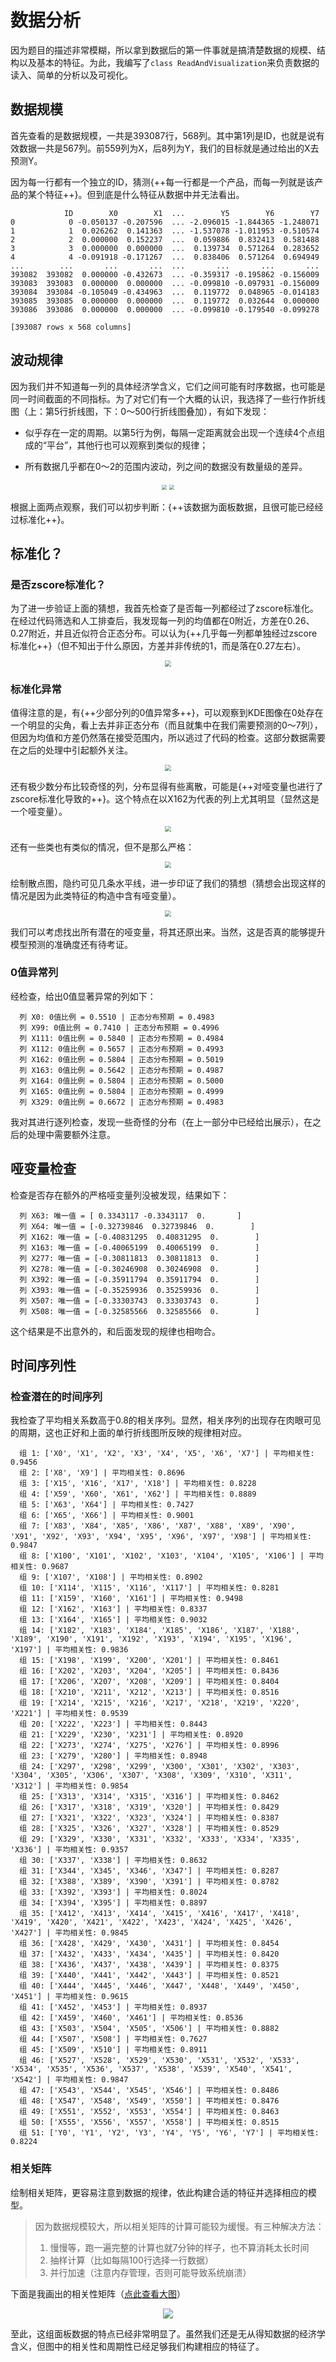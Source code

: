 # **数据分析**

因为题目的描述非常模糊，所以拿到数据后的第一件事就是搞清楚数据的规模、结构以及基本的特征。为此，我编写了`class ReadAndVisualization`来负责数据的读入、简单的分析以及可视化。

## **数据规模**

首先查看的是数据规模，一共是393087行，568列。其中第1列是ID，也就是说有效数据一共是567列。前559列为X，后8列为Y，我们的目标就是通过给出的X去预测Y。

因为每一行都有一个独立的ID，猜测{++每一行都是一个产品，而每一列就是该产品的某个特征++}。但到底是什么特征从数据中并无法看出。

```
            ID        X0        X1  ...        Y5        Y6        Y7
0            0 -0.050137 -0.207596  ... -2.096015 -1.844365 -1.248071
1            1  0.026262  0.141363  ... -1.537078 -1.011953 -0.510574
2            2  0.000000  0.152237  ...  0.059886  0.832413  0.581488
3            3  0.000000  0.000000  ...  0.139734  0.571264  0.283652
4            4 -0.091918 -0.171267  ...  0.838406  0.571264  0.694949
...        ...       ...       ...  ...       ...       ...       ...
393082  393082  0.000000 -0.432673  ... -0.359317 -0.195862 -0.156009
393083  393083  0.000000  0.000000  ... -0.099810 -0.097931 -0.156009
393084  393084 -0.105049 -0.434963  ...  0.119772  0.048965 -0.014183
393085  393085  0.000000  0.000000  ...  0.119772  0.032644  0.000000
393086  393086  0.000000  0.000000  ... -0.099810 -0.179540 -0.099278

[393087 rows x 568 columns]
```

## **波动规律**

因为我们并不知道每一列的具体经济学含义，它们之间可能有时序数据，也可能是同一时间截面的不同指标。为了对它们有一个大概的认识，我选择了一些行作折线图（上：第5行折线图，下：0～500行折线图叠加），有如下发现：

- 似乎存在一定的周期。以第5行为例，每隔一定距离就会出现一个连续4个点组成的“平台”，其他行也可以观察到类似的规律；

- 所有数据几乎都在0～2的范围内波动，列之间的数据没有数量级的差异。

<div style="text-align: center;">
    <img src="../image/line5.png" style="zoom:50%;" />
    <img src="../image/0-500.png" style="zoom:50%;" />
</div>

根据上面两点观察，我们可以初步判断：{++该数据为面板数据，且很可能已经经过标准化++}。

## **标准化？**

### **是否zscore标准化？**

为了进一步验证上面的猜想，我首先检查了是否每一列都经过了zscore标准化。在经过代码筛选和人工排查后，我发现每一列的均值都在0附近，方差在0.26、0.27附近，并且近似符合正态分布。可以认为{++几乎每一列都单独经过zscore标准化++}（但不知出于什么原因，方差并非传统的1，而是落在0.27左右）。

<div style="text-align: center;">
    <img src="../image/正态.png" style="zoom:60%;" />
</div>

### **标准化异常**

值得注意的是，有{++少部分列的0值异常多++}，可以观察到KDE图像在0处存在一个明显的尖角，看上去并非正态分布（而且就集中在我们需要预测的0～7列），但因为均值和方差仍然落在接受范围内，所以逃过了代码的检查。这部分数据需要在之后的处理中引起额外关注。

<div style="text-align: center;">
    <img src="../image/0值异常.png" style="zoom:60%;" />
</div>

还有极少数分布比较奇怪的列，分布显得有些离散，可能是{++对哑变量也进行了zscore标准化导致的++}。这个特点在以X162为代表的列上尤其明显（显然这是一个哑变量）。

<div style="text-align: center;">
    <img src="../image/X162.png" style="zoom:60%;" />
</div>

还有一些类也有类似的情况，但不是那么严格：

<div style="text-align: center;">
    <img src="../image/X165.png" style="zoom:60%;" />
</div>

绘制散点图，隐约可见几条水平线，进一步印证了我们的猜想（猜想会出现这样的情况是因为此类特征的构造中含有哑变量）。

<div style="text-align: center;">
    <img src="../image/X165_scatter.png" style="zoom:60%;" />
</div>

我们可以考虑找出所有潜在的哑变量，将其还原出来。当然，这是否真的能够提升模型预测的准确度还有待考证。

### **0值异常列**

经检查，给出0值显著异常的列如下：

```
  列 X0: 0值比例 = 0.5510 | 正态分布预期 = 0.4983
  列 X99: 0值比例 = 0.7410 | 正态分布预期 = 0.4996
  列 X111: 0值比例 = 0.5840 | 正态分布预期 = 0.4984
  列 X112: 0值比例 = 0.5657 | 正态分布预期 = 0.4993
  列 X162: 0值比例 = 0.5804 | 正态分布预期 = 0.5019
  列 X163: 0值比例 = 0.5642 | 正态分布预期 = 0.4987
  列 X164: 0值比例 = 0.5804 | 正态分布预期 = 0.5000
  列 X165: 0值比例 = 0.5804 | 正态分布预期 = 0.4999
  列 X329: 0值比例 = 0.6672 | 正态分布预期 = 0.4983
```

我对其进行逐列检查，发现一些奇怪的分布（在上一部分中已经给出展示），在之后的处理中需要额外注意。

## **哑变量检查**

检查是否存在额外的严格哑变量列没被发现，结果如下：

```
  列 X63: 唯一值 = [ 0.3343117 -0.3343117  0.       ]
  列 X64: 唯一值 = [-0.32739846  0.32739846  0.        ]
  列 X162: 唯一值 = [-0.40831295  0.40831295  0.        ]
  列 X163: 唯一值 = [-0.40065199  0.40065199  0.        ]
  列 X277: 唯一值 = [-0.30811813  0.30811813  0.        ]
  列 X278: 唯一值 = [-0.30246908  0.30246908  0.        ]
  列 X392: 唯一值 = [-0.35911794  0.35911794  0.        ]
  列 X393: 唯一值 = [-0.35259936  0.35259936  0.        ]
  列 X507: 唯一值 = [-0.33303743  0.33303743  0.        ]
  列 X508: 唯一值 = [-0.32585566  0.32585566  0.        ]
```

这个结果是不出意外的，和后面发现的规律也相吻合。

## **时间序列性**

### **检查潜在的时间序列**

我检查了平均相关系数高于0.8的相关序列。显然，相关序列的出现存在肉眼可见的周期，这也正好和上面的单行折线图所反映的规律相对应。

```
  组 1: ['X0', 'X1', 'X2', 'X3', 'X4', 'X5', 'X6', 'X7'] | 平均相关性: 0.9456
  组 2: ['X8', 'X9'] | 平均相关性: 0.8696
  组 3: ['X15', 'X16', 'X17', 'X18'] | 平均相关性: 0.8228
  组 4: ['X59', 'X60', 'X61', 'X62'] | 平均相关性: 0.8889
  组 5: ['X63', 'X64'] | 平均相关性: 0.7427
  组 6: ['X65', 'X66'] | 平均相关性: 0.9001
  组 7: ['X83', 'X84', 'X85', 'X86', 'X87', 'X88', 'X89', 'X90', 'X91', 'X92', 'X93', 'X94', 'X95', 'X96', 'X97', 'X98'] | 平均相关性: 0.9847
  组 8: ['X100', 'X101', 'X102', 'X103', 'X104', 'X105', 'X106'] | 平均相关性: 0.9687
  组 9: ['X107', 'X108'] | 平均相关性: 0.8902
  组 10: ['X114', 'X115', 'X116', 'X117'] | 平均相关性: 0.8281
  组 11: ['X159', 'X160', 'X161'] | 平均相关性: 0.9498
  组 12: ['X162', 'X163'] | 平均相关性: 0.8337
  组 13: ['X164', 'X165'] | 平均相关性: 0.9032
  组 14: ['X182', 'X183', 'X184', 'X185', 'X186', 'X187', 'X188', 'X189', 'X190', 'X191', 'X192', 'X193', 'X194', 'X195', 'X196', 'X197'] | 平均相关性: 0.9836
  组 15: ['X198', 'X199', 'X200', 'X201'] | 平均相关性: 0.8461
  组 16: ['X202', 'X203', 'X204', 'X205'] | 平均相关性: 0.8436
  组 17: ['X206', 'X207', 'X208', 'X209'] | 平均相关性: 0.8404
  组 18: ['X210', 'X211', 'X212', 'X213'] | 平均相关性: 0.8516
  组 19: ['X214', 'X215', 'X216', 'X217', 'X218', 'X219', 'X220', 'X221'] | 平均相关性: 0.9539
  组 20: ['X222', 'X223'] | 平均相关性: 0.8443
  组 21: ['X229', 'X230', 'X231'] | 平均相关性: 0.8920
  组 22: ['X273', 'X274', 'X275', 'X276'] | 平均相关性: 0.8996
  组 23: ['X279', 'X280'] | 平均相关性: 0.8948
  组 24: ['X297', 'X298', 'X299', 'X300', 'X301', 'X302', 'X303', 'X304', 'X305', 'X306', 'X307', 'X308', 'X309', 'X310', 'X311', 'X312'] | 平均相关性: 0.9854
  组 25: ['X313', 'X314', 'X315', 'X316'] | 平均相关性: 0.8462
  组 26: ['X317', 'X318', 'X319', 'X320'] | 平均相关性: 0.8429
  组 27: ['X321', 'X322', 'X323', 'X324'] | 平均相关性: 0.8387
  组 28: ['X325', 'X326', 'X327', 'X328'] | 平均相关性: 0.8529
  组 29: ['X329', 'X330', 'X331', 'X332', 'X333', 'X334', 'X335', 'X336'] | 平均相关性: 0.9357
  组 30: ['X337', 'X338'] | 平均相关性: 0.8632
  组 31: ['X344', 'X345', 'X346', 'X347'] | 平均相关性: 0.8287
  组 32: ['X388', 'X389', 'X390', 'X391'] | 平均相关性: 0.8782
  组 33: ['X392', 'X393'] | 平均相关性: 0.8024
  组 34: ['X394', 'X395'] | 平均相关性: 0.8897
  组 35: ['X412', 'X413', 'X414', 'X415', 'X416', 'X417', 'X418', 'X419', 'X420', 'X421', 'X422', 'X423', 'X424', 'X425', 'X426', 'X427'] | 平均相关性: 0.9845
  组 36: ['X428', 'X429', 'X430', 'X431'] | 平均相关性: 0.8454
  组 37: ['X432', 'X433', 'X434', 'X435'] | 平均相关性: 0.8420
  组 38: ['X436', 'X437', 'X438', 'X439'] | 平均相关性: 0.8375
  组 39: ['X440', 'X441', 'X442', 'X443'] | 平均相关性: 0.8521
  组 40: ['X444', 'X445', 'X446', 'X447', 'X448', 'X449', 'X450', 'X451'] | 平均相关性: 0.9615
  组 41: ['X452', 'X453'] | 平均相关性: 0.8937
  组 42: ['X459', 'X460', 'X461'] | 平均相关性: 0.8536
  组 43: ['X503', 'X504', 'X505', 'X506'] | 平均相关性: 0.8882
  组 44: ['X507', 'X508'] | 平均相关性: 0.7627
  组 45: ['X509', 'X510'] | 平均相关性: 0.8911
  组 46: ['X527', 'X528', 'X529', 'X530', 'X531', 'X532', 'X533', 'X534', 'X535', 'X536', 'X537', 'X538', 'X539', 'X540', 'X541', 'X542'] | 平均相关性: 0.9847
  组 47: ['X543', 'X544', 'X545', 'X546'] | 平均相关性: 0.8486
  组 48: ['X547', 'X548', 'X549', 'X550'] | 平均相关性: 0.8476
  组 49: ['X551', 'X552', 'X553', 'X554'] | 平均相关性: 0.8463
  组 50: ['X555', 'X556', 'X557', 'X558'] | 平均相关性: 0.8515
  组 51: ['Y0', 'Y1', 'Y2', 'Y3', 'Y4', 'Y5', 'Y6', 'Y7'] | 平均相关性: 0.8224
```

### **相关矩阵**

绘制相关矩阵，更容易注意到数据的规律，依此构建合适的特征并选择相应的模型。

>因为数据规模较大，所以相关矩阵的计算可能较为缓慢。有三种解决方法：
>
>1. 慢慢等，跑一遍完整的计算也就7分钟的样子，也不算消耗太长时间
>2. 抽样计算（比如每隔100行选择一行数据）
>3. 并行加速（注意内存管理，否则可能导致系统崩溃）

下面是我画出的相关性矩阵（[点此查看大图](../image/corr.png)）

<div style="text-align: center;">
    <img src="../image/corr.png" />
</div>

至此，这组面板数据的特点已经非常明显了。虽然我们还是无从得知数据的经济学含义，但图中的相关性和周期性已经足够我们构建相应的特征了。